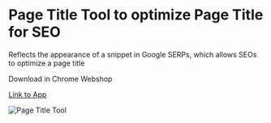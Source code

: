 # Page Title Tool to optimize Page Title for SEO
Reflects the appearance of a snippet in Google SERPs, which allows SEOs to optimize a page title

Download in Chrome Webshop 

[Link to App](https://chrome.google.com/webstore/detail/page-title-tool/amppablblpkieebandnoajjmppnlehkc "Page Title Tool Link")

![Page Title Tool](https://lh3.googleusercontent.com/y4tgIRlpJHe86Mz7-4CIcmbqYiioBnJefyBj3XRNVSIzrI3AdSn2YVNAmHjcEXg2UJNON2Nz1Qk=w640-h400-e365)
